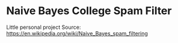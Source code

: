 # Naive Bayes College Spam Filter

Little personal project
Source: https://en.wikipedia.org/wiki/Naive_Bayes_spam_filtering
